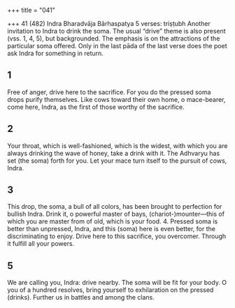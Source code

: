 +++
title = "041"

+++
41 (482)
Indra
Bharadvāja Bārhaspatya
5 verses: triṣṭubh
Another invitation to Indra to drink the soma. The usual “drive” theme is also  present (vss. 1, 4, 5), but backgrounded. The emphasis is on the attractions of the  particular soma offered. Only in the last pāda of the last verse does the poet ask  Indra for something in return.
## 1
Free of anger, drive here to the sacrifice. For you do the pressed soma  drops purify themselves.
Like cows toward their own home, o mace-bearer, come here, Indra, as  the first of those worthy of the sacrifice.
## 2
Your throat, which is well-fashioned, which is the widest, with which you  are always drinking the wave of honey,
take a drink with it. The Adhvaryu has set (the soma) forth for you. Let  your mace turn itself to the pursuit of cows, Indra.
## 3
This drop, the soma, a bull of all colors, has been brought to perfection  for bullish Indra.
Drink it, o powerful master of bays, (chariot-)mounter—this of which  you are master from of old, which is your food. 4. Pressed soma is better than unpressed, Indra, and this (soma) here is  even better, for the discriminating to enjoy.
Drive here to this sacrifice, you overcomer. Through it fulfill all your  powers.
## 5
We are calling you, Indra: drive nearby. The soma will be fit for
your body.
O you of a hundred resolves, bring yourself to exhilaration on the
pressed (drinks). Further us in battles and among the clans.